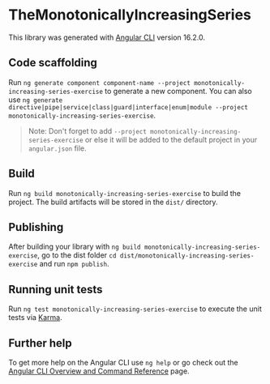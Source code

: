 # TheMonotonicallyIncreasingSeries

This library was generated with [Angular CLI](https://github.com/angular/angular-cli) version 16.2.0.

## Code scaffolding

Run `ng generate component component-name --project monotonically-increasing-series-exercise` to generate a new component. You can also use `ng generate directive|pipe|service|class|guard|interface|enum|module --project monotonically-increasing-series-exercise`.
> Note: Don't forget to add `--project monotonically-increasing-series-exercise` or else it will be added to the default project in your `angular.json` file. 

## Build

Run `ng build monotonically-increasing-series-exercise` to build the project. The build artifacts will be stored in the `dist/` directory.

## Publishing

After building your library with `ng build monotonically-increasing-series-exercise`, go to the dist folder `cd dist/monotonically-increasing-series-exercise` and run `npm publish`.

## Running unit tests

Run `ng test monotonically-increasing-series-exercise` to execute the unit tests via [Karma](https://karma-runner.github.io).

## Further help

To get more help on the Angular CLI use `ng help` or go check out the [Angular CLI Overview and Command Reference](https://angular.io/cli) page.
